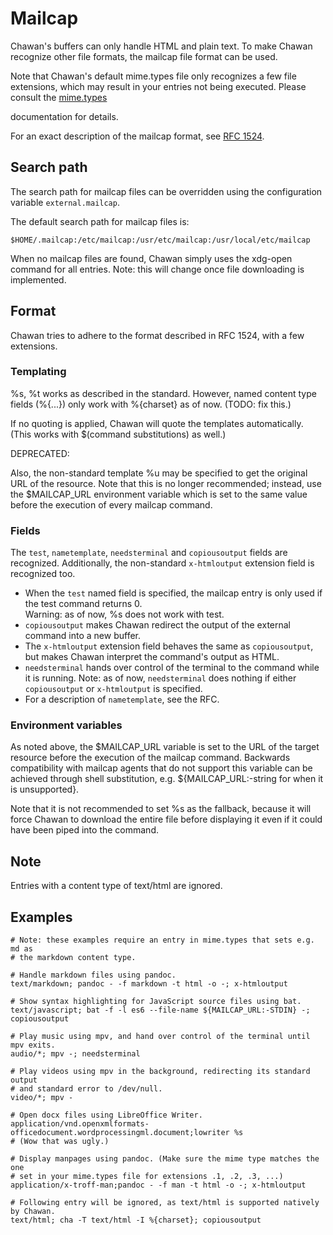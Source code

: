 <!-- MANON
% cha-mailcap(5) | Mailcap support in Chawan
MANOFF -->

# Mailcap

Chawan's buffers can only handle HTML and plain text. To make Chawan recognize
other file formats, the mailcap file format can be used.

Note that Chawan's default mime.types file only recognizes a few file
extensions, which may result in your entries not being executed.
Please consult the <!-- MANOFF -->[mime.types](mime.types.md)<!-- MANON -->
<!-- MANON **cha-mime.types**(5) MANOFF --> documentation for details.

For an exact description of the mailcap format, see
[RFC 1524](https://www.rfc-editor.org/rfc/rfc1524).

## Search path

The search path for mailcap files can be overridden using the configuration
variable `external.mailcap`.

The default search path for mailcap files is:

```
$HOME/.mailcap:/etc/mailcap:/usr/etc/mailcap:/usr/local/etc/mailcap
```

When no mailcap files are found, Chawan simply uses the xdg-open command
for all entries. Note: this will change once file downloading is implemented.

## Format

Chawan tries to adhere to the format described in RFC 1524, with a few
extensions.

### Templating

%s, %t works as described in the standard. However, named content type fields
(%{...}) only work with %{charset} as of now. (TODO: fix this.)

If no quoting is applied, Chawan will quote the templates automatically. (This
works with $(command substitutions) as well.)

DEPRECATED:

Also, the non-standard template %u may be specified to get the original URL
of the resource. Note that this is no longer recommended; instead, use the
$MAILCAP_URL environment variable which is set to the same value before the
execution of every mailcap command.

### Fields

The `test`, `nametemplate`, `needsterminal` and `copiousoutput` fields are
recognized. Additionally, the non-standard `x-htmloutput` extension field
is recognized too.

* When the `test` named field is specified, the mailcap entry is only used
  if the test command returns 0.  
  Warning: as of now, %s does not work with test.
* `copiousoutput` makes Chawan redirect the output of the external command
  into a new buffer.
* The `x-htmloutput` extension field behaves the same as `copiousoutput`,
  but makes Chawan interpret the command's output as HTML.
* `needsterminal` hands over control of the terminal to the command while
  it is running. Note: as of now, `needsterminal` does nothing if either
  `copiousoutput` or `x-htmloutput` is specified.
* For a description of `nametemplate`, see the RFC.

### Environment variables

As noted above, the $MAILCAP_URL variable is set to the URL of the target
resource before the execution of the mailcap command. Backwards compatibility
with mailcap agents that do not support this variable can be achieved through
shell substitution, e.g. ${MAILCAP_URL:-string for when it is unsupported}.

Note that it is not recommended to set %s as the fallback, because it
will force Chawan to download the entire file before displaying it even if
it could have been piped into the command.

## Note

Entries with a content type of text/html are ignored.

## Examples

```
# Note: these examples require an entry in mime.types that sets e.g. md as
# the markdown content type.

# Handle markdown files using pandoc.
text/markdown; pandoc - -f markdown -t html -o -; x-htmloutput

# Show syntax highlighting for JavaScript source files using bat.
text/javascript; bat -f -l es6 --file-name ${MAILCAP_URL:-STDIN} -; copiousoutput

# Play music using mpv, and hand over control of the terminal until mpv exits.
audio/*; mpv -; needsterminal

# Play videos using mpv in the background, redirecting its standard output
# and standard error to /dev/null.
video/*; mpv -

# Open docx files using LibreOffice Writer.
application/vnd.openxmlformats-officedocument.wordprocessingml.document;lowriter %s
# (Wow that was ugly.)

# Display manpages using pandoc. (Make sure the mime type matches the one
# set in your mime.types file for extensions .1, .2, .3, ...)
application/x-troff-man;pandoc - -f man -t html -o -; x-htmloutput

# Following entry will be ignored, as text/html is supported natively by Chawan.
text/html; cha -T text/html -I %{charset}; copiousoutput
```
<!-- MANON
## See also

**cha**(1)
MANOFF -->
